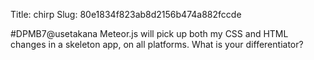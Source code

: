 Title: chirp
Slug: 80e1834f823ab8d2156b474a882fccde

#DPMB7@usetakana Meteor.js will pick up both my CSS and HTML changes in a skeleton app, on all platforms. What is your differentiator?
